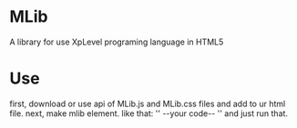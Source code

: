 # MLib
A library for use XpLevel programing language in HTML5
# Use
first, download or use api of MLib.js and MLib.css files and add to ur html file.
next, make mlib element. like that:
''<mlib type="XpLevel">
  --your code--
  </mlib>''
and just run that.
